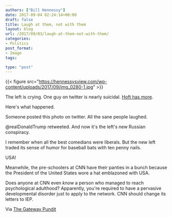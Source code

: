 ```yaml
---
authors: ["Bill Hennessy"]
date: 2017-09-04 02:24:14+00:00
draft: false
title: Laugh at them, not with them
layout: blog
url: /2017/09/03/laugh-at-them-not-with-them/
categories:
- Politics
post_format:
- Image
tags:

type: "post"
---
```


{{< figure src="https://hennessysview.com/wp-content/uploads/2017/09/img_0280-1.jpg" >}}


The left is crying. One guy on twitter is nearly suicidal. [Hoft has more](https://www.thegatewaypundit.com/2017/09/trump-trolls-hillary-clintons-book-launch-liberals-wet/).

Here's what happened.

Someone posted this photo on twitter. All the sane people laughed.

@realDonaldTrump retweeted. And now it's the left's new Russian conspiracy.

I remember when all the best comedians were liberals. But the new left traded its sense of humor for baseball bats with ten penny nails.

USA!

Meanwhile, the pre-schoolers at CNN have their panties in a bunch because the President of the United States wore a hat emblazoned with USA.

Does anyone at CNN even _know_ a person who managed to reach psychological adulthood? Apparently, you're required to have a pervasive developmental disorder just to apply to the network. CNN should change its letters to IEP.

Via [The Gateway Pundit](https://www.thegatewaypundit.com/2017/09/fakenews-cnn-says-trump-wrong-wear-usa-hat-texas-unethical/)
